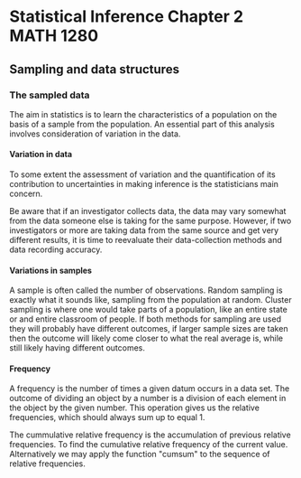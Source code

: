 
# Statistical Inference Chapter 2 MATH 1280

## Sampling and data structures

### The sampled data
The aim in statistics is to learn the characteristics of a population on the basis of a sample from the population. An essential part of this analysis involves consideration of variation in the data.

#### Variation in data
To some extent the assessment of variation and the quantification of its contribution to uncertainties in making inference is the statisticians main concern. 

Be aware that if an investigator collects data, the data may vary somewhat from the data someone else is taking for the same purpose. However, if two investigators or more are taking data from the same source and get very different results, it is time to reevaluate their data-collection methods and data recording accuracy.

#### Variations in samples
A sample is often called the number of observations. Random sampling is exactly what it sounds like, sampling from the population at random. Cluster sampling is where one would take parts of a population, like an entire state or and entire classroom of people. If both methods for sampling are used they will probably have different outcomes, if larger sample sizes are taken then the outcome will likely come closer to what the real average is, while still likely having different outcomes. 

#### Frequency
A frequency is the number of times a given datum occurs in a data set. The outcome of dividing an object by a number is a division of each element in the object by the given number. This operation gives us the relative frequencies, which should always sum up to equal 1.

The cummulative relative frequency is the accumulation of previous relative frequencies. To find the cumulative relative frequency of the current value. Alternatively we may apply the function "cumsum" to the sequence of relative frequencies.